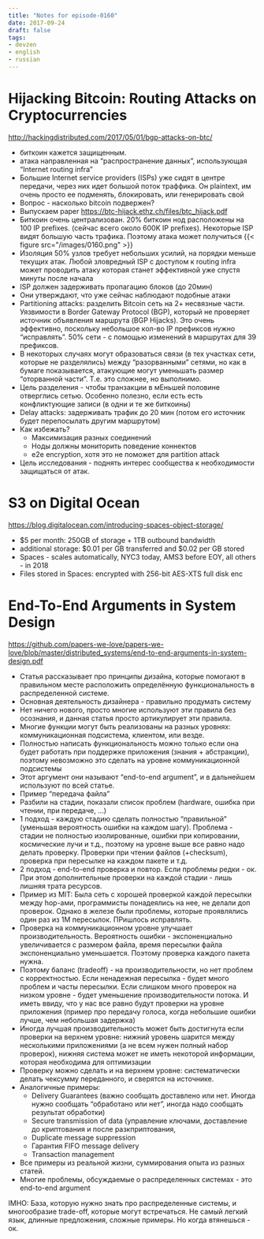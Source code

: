 ```yaml
---
title: "Notes for episode-0160"
date: 2017-09-24
draft: false
tags:
- devzen
- english
- russian
---
```


# Hijacking Bitcoin: Routing Attacks on Cryptocurrencies
http://hackingdistributed.com/2017/05/01/bgp-attacks-on-btc/

- биткоин кажется защищенным.
- атака направленная на “распространение данных”, использующая “Internet routing infra”
- Большие Internet service providers (ISPs) уже сидят в центре передачи, через них идет большой поток траффика. Он plaintext, им очень просто ее подменять, блокировать, или генерировать свой
- Вопрос - насколько bitcoin подвержен?
- Выпускаем paper https://btc-hijack.ethz.ch/files/btc_hijack.pdf
- Биткоин очень централизован. 20% биткоин нод расположены на 100 IP prefixes. (сейчас всего около 600K IP prefixes). Некоторые ISP видят большую часть трафика. Поэтому атака может получиться
    {{< figure src="/images/0160.png" >}}
- Изоляция 50% узлов требует небольших усилий, на порядки меньше текущих атак. Любой зловредный ISP с доступом к routing infra может проводить атаку которая станет эффективной уже спустя минуты после начала
- ISP должен задерживать пропагацию блоков (до 20мин)
- Они утверждают, что уже сейчас наблюдают подобные атаки
- Partitioning attacks: разделить Bitcoin сеть на 2+ несвязные части. Уязвимости в Border Gateway Protocol (BGP), который не проверяет источник объявления маршрута (BGP Hijacks). Это очень эффективно, поскольку небольшое кол-во IP префиксов нужно “исправлять”. 50% сети - с помощью изменений в маршрутах для 39 префиксов.
- В некоторых случаях могут образоваться связи (в тех участках сети, которые не разделялись) между “разорванными” сетями, но как в бумаге показывается, атакующие могут уменьшать размер “оторванной части”. Т.е. это сложнее, но выполнимо.
- Цель разделения - чтобы транзакции в мЕньшей половине отверглись сетью. Особенно полезно, если есть есть конфликтующие записи (в одни и те же биткоины)
- Delay attacks: задерживать трафик до 20 мин (потом его источник будет перепосылать другим маршрутом)
- Как избежать?
    - Максимизация разных соединений
    - Ноды должны мониторить поведение коннектов
    - e2e encryption, хотя это не поможет для partition attack
- Цель исследования - поднять интерес сообщества к необходимости защищаться от атак.

# S3 on Digital Ocean
https://blog.digitalocean.com/introducing-spaces-object-storage/

- $5 per month: 250GB of storage + 1TB outbound bandwidth
- additional storage: $0.01 per GB transferred and $0.02 per GB stored
- Spaces - scales automatically, NYC3 today, AMS3 before EOY, all others - in 2018
- Files stored in Spaces: encrypted with 256-bit AES-XTS full disk enc

# End-To-End Arguments in System Design
https://github.com/papers-we-love/papers-we-love/blob/master/distributed_systems/end-to-end-arguments-in-system-design.pdf

- Статья рассказывает про принципы дизайна, которые помогают в правильном месте расположить определённую функциональность в распределенной системе.
- Основная деятельность дизайнера - правильно продумать систему
- Нет ничего нового, просто многие используют эти правила без осознания, и данная статья просто артикулирует эти правила.
- Многие функции могут быть реализованы на разных уровнях: коммуникационная подсистема, клиентом, или везде.
- Полностью написать функциональность можно только если она будет работать при поддержке приложения (знания + абстракции), поэтому невозможно это сделать на уровне коммуникационной подсистемы
- Этот аргумент они называют “end-to-end argument”, и в дальнейшем используют по всей статье.
- Пример “передача файла”
- Разбили на стадии, показали список проблем (hardware, ошибка при чтении, при передаче, …)
- 1 подход - каждую стадию сделать полностью “правильной” (уменьшая вероятность ошибки на каждом шагу). Проблема - стадии не полностью изолированные, ошибки при копировании, космические лучи и т.д., поэтому на уровне выше все равно надо делать проверку. Проверки при чтении файлов (+checksum), проверка при пересылке на каждом пакете и т.д.
- 2 подход - end-to-end проверка и повтор. Если проблемы редки - ок. При этом дополнительные проверки на каждой стадии - лишь лишняя трата ресурсов.
- Пример из MIT: Была сеть с хорошей проверкой каждой пересылки между hop-ами, программисты понадеялись на нее, не делали доп проверок. Однако в железе были проблемы, которые проявлялись один раз из 1M пересылок. ПРишлось исправлять.
- Проверка на коммуникационном уровне улучшает производительность. Вероятность ошибки - экспоненциально увеличивается с размером файла, время пересылки файла экспоненциально уменьшается. Поэтому проверка каждого пакета нужна.
- Поэтому баланс (tradeoff) - на производительности, но нет проблем с корректностью. Если ненадежная пересылка - будет много проблем и часты пересылки. Если слишком много проверок на низком уровне - будет уменьшение производительности потока. И иметь ввиду, что у нас все равно будут проверки на уровне приложения (пример про передачу голоса, когда небольшие ошибки лучше, чем небольшая задержка)
- Иногда лучшая производительность может быть достигнута если проверки на верхнем уровне: нижний уровень шарится между несколькими приложениями (а не всем нужен полный набор проверок), нижняя система может не иметь некоторой информации, которая необходима для оптимизации
- Проверку можно сделать и на верхнем уровне: систематически делать чексумму переданного, и сверятся на источнике.
- Аналогичные примеры:
    - Delivery Guarantees (важно сообщать доставлено или нет. Иногда нужно сообщать “обработано или нет”, иногда надо сообщать результат обработки)
    - Secure transmission of data (управление ключами, доставление до криптования и после разкприптования,
    - Duplicate message suppression
    - Гарантия FIFO message delivery
    - Transaction management
- Все примеры из реальной жизни, суммирования опыта из разных статей.
- Многие проблемы, обсуждаемые о распределенных системах - это end-to-end argument

IMHO: База, которую нужно знать про распределенные системы, и многообразие trade-off, которые могут встречаться. Не самый легкий язык, длинные предложения, сложные примеры. Но когда втянешься - ок.



